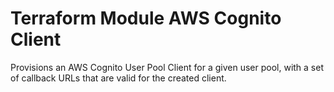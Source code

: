 # Terraform Module AWS Cognito Client

Provisions an AWS Cognito User Pool Client for a given user pool, with a set of callback URLs that are valid for the
created client.
